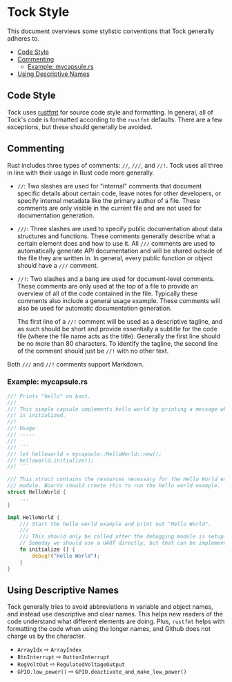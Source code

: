 Tock Style
==========

This document overviews some stylistic conventions that Tock generally adheres
to.

<!-- npm i -g markdown-toc; markdown-toc -i Style.md -->

<!-- toc -->

- [Code Style](#code-style)
- [Commenting](#commenting)
  * [Example: mycapsule.rs](#example-mycapsulers)
- [Using Descriptive Names](#using-descriptive-names)

<!-- tocstop -->

## Code Style

Tock uses [rustfmt](https://github.com/rust-lang/rustfmt) for source code style
and formatting. In general, all of Tock's code is formatted according to the
`rustfmt` defaults. There are a few exceptions, but these should generally be
avoided.

## Commenting

Rust includes three types of comments: `//`, `///`, and `//!`. Tock uses all
three in line with their usage in Rust code more generally.

- `//`: Two slashes are used for "internal" comments that document specific
  details about certain code, leave notes for other developers, or specify
  internal metadata like the primary author of a file. These comments are only
  visible in the current file and are not used for documentation generation.

- `///`: Three slashes are used to specify public documentation about data
  structures and functions. These comments generally describe what a certain
  element does and how to use it. All `///` comments are used to automatically
  generate API documentation and will be shared outside of the file they are
  written in. In general, every public function or object should have a `///`
  comment.

- `//!`: Two slashes and a bang are used for document-level comments. These
  comments are only used at the top of a file to provide an overview of all of
  the code contained in the file. Typically these comments also include a
  general usage example. These comments will also be used for automatic
  documentation generation.

    The first line of a `//!` comment will be used as a descriptive tagline, and
    as such should be short and provide essentially a subtitle for the code file
    (where the file name acts as the title). Generally the first line should be
    no more than 80 characters. To identify the tagline, the second line of the
    comment should just be `//!` with no other text.

Both `///` and `//!` comments support Markdown.

### Example: mycapsule.rs

```rust
//! Prints "hello" on boot.
//!
//! This simple capsule implements hello world by printing a message when it
//! is initialized.
//!
//! Usage
//! -----
//!
//! ```
//! let helloworld = mycapsule::HelloWorld::new();
//! helloworld.initialize();
//! ```

/// This struct contains the resources necessary for the Hello World example
/// module. Boards should create this to run the hello world example.
struct HelloWorld {
    ...
}

impl HelloWorld {
    /// Start the hello world example and print out "Hello World".
    ///
    /// This should only be called after the debugging module is setup.
    // Someday we should use a UART directly, but that can be implemented later.
    fn initialize () {
        debug!("Hello World");
    }
}
```

## Using Descriptive Names

Tock generally tries to avoid abbreviations in variable and object names, and
instead use descriptive and clear names. This helps new readers of the code
understand what different elements are doing. Plus, `rustfmt` helps with
formatting the code when using the longer names, and Github does not charge us
by the character.

- `ArrayIdx` ⇨ `ArrayIndex`
- `BtnInterrupt` ⇨ `ButtonInterrupt`
- `RegVoltOut` ⇨ `RegulatedVoltageOutput`
- `GPIO.low_power()` ⇨ `GPIO.deactivate_and_make_low_power()`

